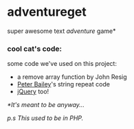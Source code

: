 # adventureget

super awesome text *adventure* game*

### cool cat's code:
some code we've used on this project:
+ a remove array function by John Resig
+ [Peter Bailey](http://stackoverflow.com/questions/202605/repeat-string-javascript)'s string repeat code
+ [jQuery](http://www.jquery.com 'jQuery') too!


_*It's meant to be anyway..._

_p.s This used to be in PHP._
